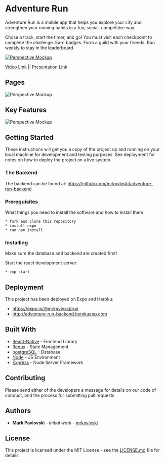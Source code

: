 # Adventure Run


Adventure Run is a mobile app that helps you explore your city and strengthen your running habits in a fun, social, competitive way.

Chose a track, start the timer, and go! You must visit each checkpoint to complete the challenge. Earn badges. Form a guild with your friends. Run weekly to stay in the leaderboard.

[![Perspective Mockup](http://adventure-run.surge.sh/video.png)](https://www.youtube.com/watch?v=Iq0lf5fpHag)


[Video Link](https://docs.google.com/presentation/d/19mRRJ-USOpxsUvwfCaGQfVWphVHzsSWYcEYluJw7Zbs/edit?usp=sharing)  || [Presentation Link](https://docs.google.com/presentation/d/19mRRJ-USOpxsUvwfCaGQfVWphVHzsSWYcEYluJw7Zbs/edit?usp=sharing)



###  
###  
###  
## Pages

 ![Perspective Mockup](http://adventure-run.surge.sh/perspective-mockup.png)

###  
###  
###  
## Key Features

 ![Perspective Mockup](http://adventure-run.surge.sh/pages.png)


###  
###  
###  

## Getting Started

These instructions will get you a copy of the project up and running on your local machine for development and testing purposes. See deployment for notes on how to deploy the project on a live system.

### The Backend

The backend can be found at: https://github.com/mrkpvlvski/adventure-run-backend

### Prerequisites

What things you need to install the software and how to install them

```shell
* fork and clone this repository
* install expo
* run npm install
```

### Installing

Make sure the database and backend are created first!

Start the react development server:

```shell
* exp start
```


## Deployment

This project has been deployed on Expo and Heroku:
* https://expo.io/@mrkpvlvski/run
* http://adventure-run-backend.herokuapp.com

## Built With

 * [React-Native](https://reactjs.org/) - Frontend Library
 * [Redux](https://redux.js.org/) - State Management
 * [postgreSQL](https://www.postgresql.org/) - Database
 * [Node](https://nodejs.org/en/) - JS Environment
 * [Express](https://sockets.io) - Node Server Framework


## Contributing

 Please send either of the developers a message for details on our code of conduct, and the process for submitting pull requests.

## Authors

 * **Mark Pavlovski** - *Initial work* - [mrkpvlvski](http://markpavlovski.com)

## License

This project is licensed under the MIT License - see the [LICENSE.md](LICENSE.md) file for details
